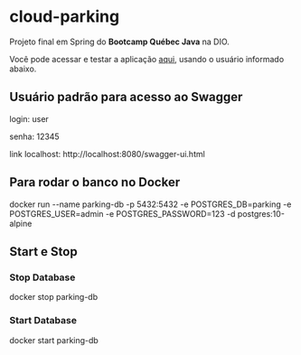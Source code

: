 # cloud-parking
Projeto final em Spring do **Bootcamp Québec Java** na DIO.

Você pode acessar e testar a aplicação [aqui](https://rcba-cloud-parking.herokuapp.com/swagger-ui.html), usando o usuário informado abaixo.


## Usuário padrão para acesso ao Swagger

login: user

senha: 12345

link localhost: http://localhost:8080/swagger-ui.html

## Para rodar o banco no Docker
docker run --name parking-db -p 5432:5432 -e POSTGRES_DB=parking -e POSTGRES_USER=admin -e POSTGRES_PASSWORD=123 -d postgres:10-alpine

## Start e Stop

### Stop Database
docker stop parking-db

### Start Database
docker start parking-db
